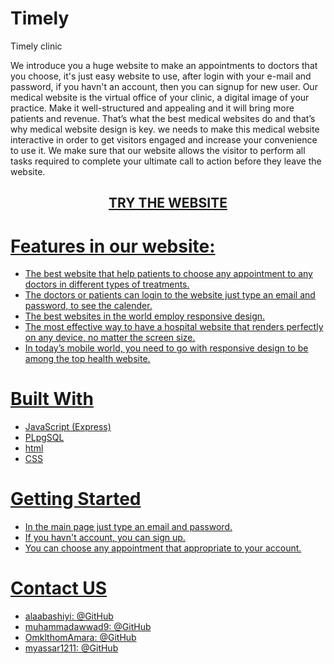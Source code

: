 # Timely
Timely clinic

   We introduce you a huge website to make an appointments to doctors that you choose, it's just easy website to use, after login with your e-mail
   and password, if you havn't an account, then you can signup for new user. 
   Our medical website is the virtual office of your clinic, a digital image of your practice. Make it well-structured and appealing and it will bring
   more patients and revenue. 
   That’s what the best medical websites do and that’s why medical website design is key. we needs to make this medical website interactive in order to get visitors
   engaged and increase your convenience to use it. 
   We make sure that our website allows the visitor to perform all tasks required to complete your ultimate call to action before they leave the website.
   
   <h2 align="center"><a href="https://quirky-bell-01e77b.netlify.app/login">TRY THE WEBSITE</h2>
        
   # Features in our website:
   - The best website that help patients to choose any appointment to any doctors in different types of treatments.
   - The doctors or patients can login to the website just type an email and password, to see the calender.
   - The best websites in the world employ responsive design.
   - The most effective way to have a hospital website that renders perfectly on any device, no matter the screen size.
   - In today’s mobile world, you need to go with responsive design to be among the top health website.
        
  # Built With
- JavaScript (Express)
- PLpgSQL
- html
- CSS

# Getting Started

- In the main page just type an email and password.
- If you havn't account, you can sign up.
- You can choose any appointment that appropriate to your account.

# Contact US

- alaabashiyi: @GitHub
- muhammadawwad9: @GitHub
- OmklthomAmara: @GitHub
- myassar1211: @GitHub

        



